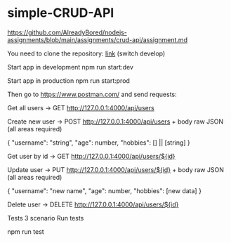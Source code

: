 # simple-CRUD-API
https://github.com/AlreadyBored/nodejs-assignments/blob/main/assignments/crud-api/assignment.md

You need to clone the repository: [link](https://github.com/kolyagae/simple-CRUD-API.git) (switch develop)

Start app in development
npm run start:dev

Start app in production
npm run start:prod

Then go to https://www.postman.com/ and send requests:

Get all users -> GET http://127.0.0.1:4000/api/users

Create new user -> POST http://127.0.0.1:4000/api/users + body raw JSON (all areas required)

{ "username": "string", "age": number, "hobbies": [] || [string] }

Get user by id -> GET http://127.0.0.1:4000/api/users/${id}

Update user -> PUT http://127.0.0.1:4000/api/users/${id} + body raw JSON (all areas required)

{ "username": "new name", "age": number, "hobbies": [new data] }

Delete user -> DELETE http://127.0.0.1:4000/api/users/${id}

Tests 3 scenario Run tests

npm run test
